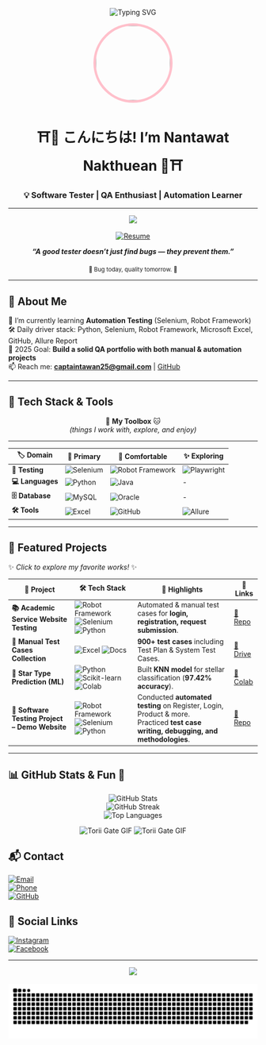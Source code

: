 <p align="center">
  <img src="https://readme-typing-svg.herokuapp.com?font=Kanit&weight=600&size=25&duration=4000&pause=1000&color=FF0000&center=true&vCenter=true&width=600&lines=🌸+Welcome+to+My+World!+🌸;🐱+Software+Tester+%7C+QA+Enthusiast+%7C+Automation+Learner;✨+Bug+today,+quality+tomorrow+✨" alt="Typing SVG" />
</p>

<p align="center">
  <img src="https://avatars.githubusercontent.com/u/192176958?v=4" width="150" height="150" style="border-radius: 50%; border: 5px solid pink;" />
</p>

<h1 align="center">⛩️🌸 こんにちは! I’m Nantawat Nakthuean 🌸⛩️</h1>
<h3 align="center">💡 Software Tester | QA Enthusiast | Automation Learner</h3>

----

<p align="center">
  <img src="https://capsule-render.vercel.app/api?type=waving&color=FFB6C1&height=100&section=header&text=Welcome%20to%20My%20World!%20🌸🐱&fontSize=25&fontColor=ffffff&animation=fadeIn" />
</p>

<p align="center">
  <a href="https://drive.google.com/drive/u/0/folders/12N_JmzVu-c2NmlwWiJvsdXtFeCjJmL0b" target="_blank">
    <img src="https://img.shields.io/badge/View%20My%20Resume-FFC0CB?style=for-the-badge&logo=googledrive&logoColor=white" alt="Resume"/>
  </a>
</p>

<p align="center">
  <em><strong>“A good tester doesn’t just find bugs — they prevent them.”</strong></em>  
</p>
<p align="center">
  <sub>🌸 Bug today, quality tomorrow. 🌸</sub>
</p>

---

## 🐾 About Me  
🌱 I’m currently learning **Automation Testing** (Selenium, Robot Framework)  
🛠 Daily driver stack: Python, Selenium, Robot Framework, Microsoft Excel, GitHub, Allure Report  
🎯 2025 Goal: **Build a solid QA portfolio with both manual & automation projects**  
📫 Reach me: **captaintawan25@gmail.com** | [GitHub](https://github.com/tawanfunny)  

---

## 🧰 Tech Stack & Tools  

<div align="center">

🌸 **My Toolbox** 🐱  
*(things I work with, explore, and enjoy)*

---

| 🏷️ **Domain** | 🌟 **Primary** | 🎀 **Comfortable** | ✨ **Exploring** |
|---------------|----------------|-------------------|-----------------|
| **🔎 Testing** | ![Selenium](https://img.shields.io/badge/Selenium-43B02A?style=flat-square&logo=selenium&logoColor=white) | ![Robot Framework](https://img.shields.io/badge/Robot_Framework-FF4B4B?style=flat-square&logo=robotframework&logoColor=white) | ![Playwright](https://img.shields.io/badge/Playwright-000000?style=flat-square&logo=playwright&logoColor=white) |
| **💻 Languages** | ![Python](https://img.shields.io/badge/Python-3776AB?style=flat-square&logo=python&logoColor=white) | ![Java](https://img.shields.io/badge/Java-007396?style=flat-square&logo=java&logoColor=white) | - |
| **🗄️ Database** | ![MySQL](https://img.shields.io/badge/MySQL-4479A1?style=flat-square&logo=mysql&logoColor=white) | ![Oracle](https://img.shields.io/badge/Oracle-F80000?style=flat-square&logo=oracle&logoColor=white) | - |
| **🛠 Tools** | ![Excel](https://img.shields.io/badge/Excel-217346?style=flat-square&logo=microsoft-excel&logoColor=white) | ![GitHub](https://img.shields.io/badge/GitHub-181717?style=flat-square&logo=github&logoColor=white) | ![Allure](https://img.shields.io/badge/Allure-CC0F00?style=flat-square&logo=allure&logoColor=white) |

---

</div>



## 🎌 Featured Projects  

✨ *Click to explore my favorite works!* ✨

<div align="center">

| 🚀 **Project** | 🛠️ **Tech Stack** | 🌸 **Highlights** | 🔗 **Links** |
|----------------|-------------------|------------------|--------------|
| **📚 Academic Service Website Testing** | ![Robot Framework](https://img.shields.io/badge/Robot_Framework-FF4B4B?style=flat-square&logo=robotframework&logoColor=white) ![Selenium](https://img.shields.io/badge/Selenium-43B02A?style=flat-square&logo=selenium&logoColor=white) ![Python](https://img.shields.io/badge/Python-3776AB?style=flat-square&logo=python&logoColor=white) | Automated & manual test cases for **login, registration, request submission**. | [📂 Repo](https://github.com/tawanfunny/Myproject-Robot-Framework) |
| **📝 Manual Test Cases Collection** | ![Excel](https://img.shields.io/badge/Excel-217346?style=flat-square&logo=microsoft-excel&logoColor=white) ![Docs](https://img.shields.io/badge/Docs-4285F4?style=flat-square&logo=google&logoColor=white) | **900+ test cases** including Test Plan & System Test Cases. | [📑 Drive](https://drive.google.com/drive/u/0/folders/1N_CA-MGit9XFOoi1osNNMoerGLxE8gdi) |
| **🌌 Star Type Prediction (ML)** | ![Python](https://img.shields.io/badge/Python-3776AB?style=flat-square&logo=python&logoColor=white) ![Scikit-learn](https://img.shields.io/badge/Scikit--learn-F7931E?style=flat-square&logo=scikitlearn&logoColor=white) ![Colab](https://img.shields.io/badge/Colab-F9AB00?style=flat-square&logo=googlecolab&logoColor=black) | Built **KNN model** for stellar classification (**97.42% accuracy**). | [📂 Colab](https://github.com/username/star-prediction) |
| **🛒 Software Testing Project – Demo Website** | ![Robot Framework](https://img.shields.io/badge/Robot_Framework-FF4B4B?style=flat-square&logo=robotframework&logoColor=white) ![Selenium](https://img.shields.io/badge/Selenium-43B02A?style=flat-square&logo=selenium&logoColor=white) ![Python](https://img.shields.io/badge/Python-3776AB?style=flat-square&logo=python&logoColor=white) | Conducted **automated testing** on Register, Login, Product & more.<br/>Practiced **test case writing, debugging, and methodologies**.<br/> |  [📂 Repo](https://github.com/tawanfunny/Demo-SCart-Testing-Practice-Project) |

</div>

---

## 📊 GitHub Stats & Fun 🌸
<p align="center">
  <img src="https://github-readme-stats.vercel.app/api?username=tawanfunny&show_icons=true&theme=dracula" alt="GitHub Stats" />
  <br/>
  <img src="https://streak-stats.demolab.com?user=tawanfunny&theme=dracula&hide_border=true" alt="GitHub Streak" />
  <br/>
  <img src="https://github-readme-stats.vercel.app/api/top-langs/?username=tawanfunny&layout=compact&theme=tokyonight" alt="Top Languages" />
</p>



<p align="center"> <img src="https://media1.tenor.com/m/OgUviXF2cP0AAAAd/memecoin-cat.gif" width="200" alt="Torii Gate GIF"/> 
                  <img src="https://media1.tenor.com/m/OvaIh3Imo8cAAAAC/harel-harelp.gif" width="490" alt="Torii Gate GIF"/> 

</p>



## 📬 Contact
[![Email](https://img.shields.io/badge/Email-captaintawan25%40gmail.com-FF69B4?style=for-the-badge&logo=gmail&logoColor=white)](mailto:captaintawan25@gmail.com)  
[![Phone](https://img.shields.io/badge/Phone-%2B66%201234%2056789-9370DB?style=for-the-badge&logo=phone&logoColor=white)](tel:+66123456789)  
[![GitHub](https://img.shields.io/badge/GitHub-tawanfunny-24292E?style=for-the-badge&logo=github&logoColor=white)](https://github.com/tawanfunny)  

## 🌸 Social Links
[![Instagram](https://img.shields.io/badge/Instagram-%40tawanfunny-FF69B4?style=for-the-badge&logo=instagram&logoColor=white)](https://www.instagram.com/tawanfunny/)  
[![Facebook](https://img.shields.io/badge/Facebook-Nantawat%20Nakthuen-4169E1?style=for-the-badge&logo=facebook&logoColor=white)](https://www.facebook.com/nantawat.nakthuen/)  

---


<p align="center">
  <img src="https://capsule-render.vercel.app/api?type=waving&color=FFB6C1&height=100&section=footer&text=ありがとう%20for%20visiting!%20🌸🐾&fontSize=20&fontColor=ffffff&animation=twinkling" />
</p>
<p align="center">
  <img src="https://raw.githubusercontent.com/Platane/snk/output/github-contribution-grid-snake.svg" alt="snake animation" />
</p>
